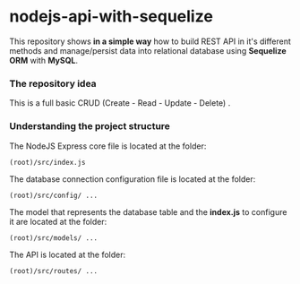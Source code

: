 # nodejs-api-with-sequelize
This repository shows **in a simple way** how to build REST API in it's different methods and manage/persist data into relational database using **Sequelize ORM** with **MySQL**.

### The repository idea ###
This is a full basic CRUD (Create - Read - Update - Delete) .

### Understanding the project structure ###
The NodeJS Express core file is located at the folder:
```
(root)/src/index.js
```

The database connection configuration file is located at the folder:
```
(root)/src/config/ ...
```

The model that represents the database table and the **index.js** to configure it are located at the folder:
```
(root)/src/models/ ...
```

The API is located at the folder:
```
(root)/src/routes/ ...
```
